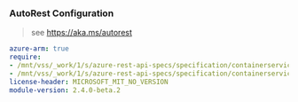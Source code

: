 ### AutoRest Configuration

> see https://aka.ms/autorest

``` yaml
azure-arm: true
require:
- /mnt/vss/_work/1/s/azure-rest-api-specs/specification/containerservice/resource-manager/readme.md
- /mnt/vss/_work/1/s/azure-rest-api-specs/specification/containerservice/resource-manager/readme.go.md
license-header: MICROSOFT_MIT_NO_VERSION
module-version: 2.4.0-beta.2
```

